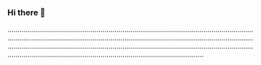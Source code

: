### Hi there 👋

.......................................................................................................................................................................................................................................................................................................................................................................................................................................................................................